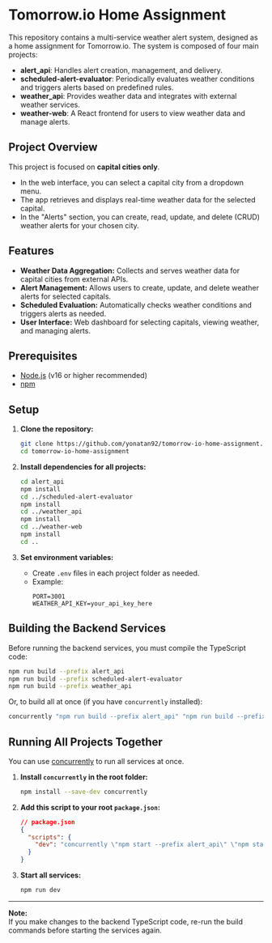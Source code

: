 # Tomorrow.io Home Assignment

This repository contains a multi-service weather alert system, designed as a home assignment for Tomorrow.io. The system is composed of four main projects:

- **alert_api**: Handles alert creation, management, and delivery.
- **scheduled-alert-evaluator**: Periodically evaluates weather conditions and triggers alerts based on predefined rules.
- **weather_api**: Provides weather data and integrates with external weather services.
- **weather-web**: A React frontend for users to view weather data and manage alerts.

## Project Overview

This project is focused on **capital cities only**.

- In the web interface, you can select a capital city from a dropdown menu.
- The app retrieves and displays real-time weather data for the selected capital.
- In the "Alerts" section, you can create, read, update, and delete (CRUD) weather alerts for your chosen city.

## Features

- **Weather Data Aggregation:** Collects and serves weather data for capital cities from external APIs.
- **Alert Management:** Allows users to create, update, and delete weather alerts for selected capitals.
- **Scheduled Evaluation:** Automatically checks weather conditions and triggers alerts as needed.
- **User Interface:** Web dashboard for selecting capitals, viewing weather, and managing alerts.

## Prerequisites

- [Node.js](https://nodejs.org/) (v16 or higher recommended)
- [npm](https://www.npmjs.com/)

## Setup

1. **Clone the repository:**

   ```sh
   git clone https://github.com/yonatan92/tomorrow-io-home-assignment.git
   cd tomorrow-io-home-assignment
   ```

2. **Install dependencies for all projects:**

   ```sh
   cd alert_api
   npm install
   cd ../scheduled-alert-evaluator
   npm install
   cd ../weather_api
   npm install
   cd ../weather-web
   npm install
   cd ..
   ```

3. **Set environment variables:**
   - Create `.env` files in each project folder as needed.
   - Example:
     ```
     PORT=3001
     WEATHER_API_KEY=your_api_key_here
     ```

## Building the Backend Services

Before running the backend services, you must compile the TypeScript code:

```sh
npm run build --prefix alert_api
npm run build --prefix scheduled-alert-evaluator
npm run build --prefix weather_api
```

Or, to build all at once (if you have `concurrently` installed):

```sh
concurrently "npm run build --prefix alert_api" "npm run build --prefix scheduled-alert-evaluator" "npm run build --prefix weather_api"
```

## Running All Projects Together

You can use [concurrently](https://www.npmjs.com/package/concurrently) to run all services at once.

1. **Install `concurrently` in the root folder:**

   ```sh
   npm install --save-dev concurrently
   ```

2. **Add this script to your root `package.json`:**
   ```json
   // package.json
   {
     "scripts": {
       "dev": "concurrently \"npm start --prefix alert_api\" \"npm start --prefix scheduled-alert-evaluator\" \"npm start --prefix weather_api\" \"npm start --prefix weather-web\""
     }
   }
   ```

3. **Start all services:**

   ```sh
   npm run dev
   ```

---
**Note:**  
If you make changes to the backend TypeScript code, re-run the build commands before starting the services again.
